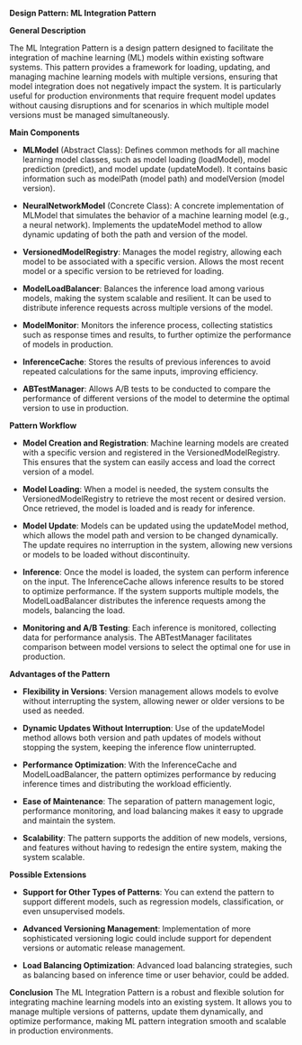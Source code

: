 **Design Pattern: ML Integration Pattern**

**General Description**

The ML Integration Pattern is a design pattern designed to facilitate the integration of machine learning (ML) models within existing software systems. 
This pattern provides a framework for loading, updating, and managing machine learning models with multiple versions, ensuring that model integration does not negatively impact the system. 
It is particularly useful for production environments that require frequent model updates without causing disruptions and for scenarios in which multiple model versions must be managed simultaneously.

**Main Components**

* **MLModel** (Abstract Class):
Defines common methods for all machine learning model classes, such as model loading (loadModel), model prediction (predict), and model update (updateModel).
It contains basic information such as modelPath (model path) and modelVersion (model version).

* **NeuralNetworkModel** (Concrete Class):
A concrete implementation of MLModel that simulates the behavior of a machine learning model (e.g., a neural network).
Implements the updateModel method to allow dynamic updating of both the path and version of the model.

* **VersionedModelRegistry**:
Manages the model registry, allowing each model to be associated with a specific version.
Allows the most recent model or a specific version to be retrieved for loading.

* **ModelLoadBalancer**:
Balances the inference load among various models, making the system scalable and resilient. It can be used to distribute inference requests across multiple versions of the model.

* **ModelMonitor**:
Monitors the inference process, collecting statistics such as response times and results, to further optimize the performance of models in production.

* **InferenceCache**:
Stores the results of previous inferences to avoid repeated calculations for the same inputs, improving efficiency.

* **ABTestManager**:
Allows A/B tests to be conducted to compare the performance of different versions of the model to determine the optimal version to use in production.

**Pattern Workflow**

* **Model Creation and Registration**:
Machine learning models are created with a specific version and registered in the VersionedModelRegistry. This ensures that the system can easily access and load the correct version of a model.

* **Model Loading**:
When a model is needed, the system consults the VersionedModelRegistry to retrieve the most recent or desired version.
Once retrieved, the model is loaded and is ready for inference.

* **Model Update**:
Models can be updated using the updateModel method, which allows the model path and version to be changed dynamically. The update requires no interruption in the system, allowing new versions or models to be loaded without discontinuity.

* **Inference**:
Once the model is loaded, the system can perform inference on the input.
The InferenceCache allows inference results to be stored to optimize performance.
If the system supports multiple models, the ModelLoadBalancer distributes the inference requests among the models, balancing the load.

* **Monitoring and A/B Testing**:
Each inference is monitored, collecting data for performance analysis.
The ABTestManager facilitates comparison between model versions to select the optimal one for use in production.


**Advantages of the Pattern**

* **Flexibility in Versions**:
Version management allows models to evolve without interrupting the system, allowing newer or older versions to be used as needed.

* **Dynamic Updates Without Interruption**:
Use of the updateModel method allows both version and path updates of models without stopping the system, keeping the inference flow uninterrupted.

* **Performance Optimization**:
With the InferenceCache and ModelLoadBalancer, the pattern optimizes performance by reducing inference times and distributing the workload efficiently.

* **Ease of Maintenance**:
The separation of pattern management logic, performance monitoring, and load balancing makes it easy to upgrade and maintain the system.

* **Scalability**:
The pattern supports the addition of new models, versions, and features without having to redesign the entire system, making the system scalable.

**Possible Extensions**

* **Support for Other Types of Patterns**:
You can extend the pattern to support different models, such as regression models, classification, or even unsupervised models.

* **Advanced Versioning Management**:
Implementation of more sophisticated versioning logic could include support for dependent versions or automatic release management.

* **Load Balancing Optimization**:
Advanced load balancing strategies, such as balancing based on inference time or user behavior, could be added.

**Conclusion**
The ML Integration Pattern is a robust and flexible solution for integrating machine learning models into an existing system. 
It allows you to manage multiple versions of patterns, update them dynamically, and optimize performance, making ML pattern integration smooth and scalable in production environments.